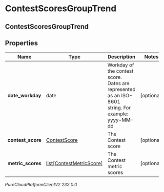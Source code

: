 # ContestScoresGroupTrend

## ContestScoresGroupTrend

## Properties

|Name | Type | Description | Notes|
|------------ | ------------- | ------------- | -------------|
| **date_workday** | date | Workday of the contest score. Dates are represented as an ISO-8601 string. For example: yyyy-MM-dd | [optional] |
| **contest_score** | [ContestScore](ContestScore) | The Contest score | [optional] |
| **metric_scores** | [list[ContestMetricScore]](ContestMetricScore) | The Contest metric scores | [optional] |



_PureCloudPlatformClientV2 232.0.0_
